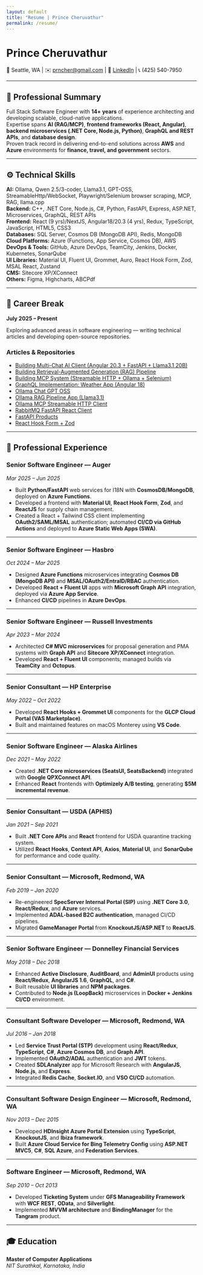 ```yaml
---
layout: default
title: "Resume | Prince Cheruvathur"
permalink: /resume/
---
```


# **Prince Cheruvathur**

📍 Seattle, WA | ✉️ [prncher@gmail.com](mailto:prncher@gmail.com) | 🔗 [LinkedIn](https://www.linkedin.com/in/prncher) | 📞 (425) 540-7950  

---

## 🧩 Professional Summary
Full Stack Software Engineer with **14+ years** of experience architecting and developing scalable, cloud-native applications.  
Expertise spans **AI (RAG/MCP)**, **frontend frameworks (React, Angular)**, **backend microservices (.NET Core, Node.js, Python)**, **GraphQL and REST APIs**, and **database design**.  
Proven track record in delivering end-to-end solutions across **AWS** and **Azure** environments for **finance, travel, and government** sectors.

---

## ⚙️ Technical Skills

**AI:** Ollama, Qwen 2.5/3-coder, Llama3.1, GPT-OSS, StreamableHttp/WebSocket, Playwright/Selenium browser scraping, MCP, RAG, llama.cpp  
**Backend:** C++, .NET Core, Node.js, C#, Python, FastAPI, Express, ASP.NET, Microservices, GraphQL, REST APIs  
**Frontend:** React (9 yrs)/NextJS, Angular18/20.3 (4 yrs), Redux, TypeScript, JavaScript, HTML5, CSS3  
**Databases:** SQL Server, Cosmos DB (MongoDB API), Redis, MongoDB  
**Cloud Platforms:** Azure (Functions, App Service, Cosmos DB), AWS  
**DevOps & Tools:** GitHub, Azure DevOps, TeamCity, Jenkins, Docker, Kubernetes, SonarQube  
**UI Libraries:** Material UI, Fluent UI, Grommet, Auro, React Hook Form, Zod, MSAL React, Zustand  
**CMS:** Sitecore XP/XConnect  
**Others:** Figma, Highcharts, ABCPdf  

---

## 🧠 Career Break
**July 2025 – Present**  

Exploring advanced areas in software engineering — writing technical articles and developing open-source repositories.  

### **Articles & Repositories**
- [Building Multi-Chat AI Client (Angular 20.3 + FastAPI + Llama3.1 20B)](https://www.linkedin.com/pulse/building-multi-chat-ai-client-angular-203-fastapi-20b-cheruvathur-rpxvc)  
- [Building Retrieval-Augmented Generation (RAG) Pipeline](https://www.linkedin.com/pulse/building-retrieval-augmented-generation-rag-pipeline-cheruvathur-wqqyc)  
- [Building MCP System (Streamable HTTP + Ollama + Selenium)](https://www.linkedin.com/pulse/building-mcp-system-streamable-http-ollama-selenium-cheruvathur-a8m9c)  
- [GraphQL Implementation: Weather App (Angular 18)](https://www.linkedin.com/pulse/graphql-implementation-weather-app-using-angular-18-cheruvathur-mhj5c)  
- [Ollama Chat GPT OSS](https://github.com/prncher/Ollama-Chat-Gpt-OSS)  
- [Ollama RAG Pipeline App (Llama3.1)](https://github.com/prncher/Ollama-RAG-Pipeline-App-Llama3.1)  
- [Ollama MCP Streamable HTTP Client](https://github.com/prncher/Ollama-MCP-Streamable-http-Client)  
- [RabbitMQ FastAPI React Client](https://github.com/prncher/RabbitMQ-FastAPI-ReactClient)  
- [FastAPI Products](https://github.com/prncher/FastApi-Products)  
- [React Hook Form + Zod](https://github.com/prncher/react-hook-form-zod)  

---

## 💼 Professional Experience

### **Senior Software Engineer — Auger**
*Mar 2025 – Jun 2025*  
- Built **Python/FastAPI** web services for I18N with **CosmosDB/MongoDB**, deployed on **Azure Functions**.  
- Developed a frontend with **Material UI**, **React Hook Form**, **Zod**, and **ReactJS** for supply chain management.  
- Created a React + Tailwind CSS client implementing **OAuth2/SAML/MSAL** authentication; automated **CI/CD via GitHub Actions** and deployed to **Azure Static Web Apps (SWA)**.

---

### **Senior Software Engineer — Hasbro**
*Oct 2024 – Mar 2025*  
- Designed **Azure Functions** microservices integrating **Cosmos DB (MongoDB API)** and **MSAL/OAuth2/EntraID/RBAC** authentication.  
- Developed **React + Fluent UI** apps with **Microsoft Graph API** integration, deployed via **Azure App Service**.  
- Enhanced **CI/CD** pipelines in **Azure DevOps**.

---

### **Senior Software Engineer — Russell Investments**
*Apr 2023 – Mar 2024*  
- Architected **C# MVC microservices** for proposal generation and PMA systems with **Graph API** and **Sitecore XP/XConnect** integration.  
- Developed **React + Fluent UI** components; managed builds via **TeamCity** and **Octopus**.

---

### **Senior Consultant — HP Enterprise**
*May 2022 – Oct 2022*  
- Developed **React Hooks + Grommet UI** components for the **GLCP Cloud Portal (VAS Marketplace)**.  
- Built and maintained features on macOS Monterey using **VS Code**.

---

### **Senior Software Engineer — Alaska Airlines**
*Dec 2021 – May 2022*  
- Created **.NET Core microservices (SeatsUI, SeatsBackend)** integrated with **Google QPXConnect API**.  
- Enhanced **React** frontends with **Optimizely A/B testing**, generating **$5M incremental revenue**.

---

### **Senior Consultant — USDA (APHIS)**
*Jan 2021 – Sep 2021*  
- Built **.NET Core APIs** and **React** frontend for USDA quarantine tracking system.  
- Utilized **React Hooks**, **Context API**, **Axios**, **Material UI**, and **SonarQube** for performance and code quality.

---

### **Senior Consultant — Microsoft, Redmond, WA**
*Feb 2019 – Jan 2020*  
- Re-engineered **SpecServer Internal Portal (SIP)** using **.NET Core 3.0**, **React/Redux**, and **Azure** services.  
- Implemented **ADAL-based B2C authentication**, managed CI/CD pipelines.  
- Migrated **GameManager Portal** from **KnockoutJS/ASP.NET** to **ReactJS**.

---

### **Senior Software Engineer — Donnelley Financial Services**
*May 2018 – Dec 2018*  
- Enhanced **Active Disclosure**, **AuditBoard**, and **AdminUI** products using **React/Redux**, **AngularJS 1.6**, **GraphQL**, and **C#**.  
- Built reusable **UI libraries** and **NPM packages**.  
- Contributed to **Node.js (LoopBack)** microservices in **Docker + Jenkins CI/CD** environment.

---

### **Consultant Software Developer — Microsoft, Redmond, WA**
*Jul 2016 – Jan 2018*  
- Led **Service Trust Portal (STP)** development using **React/Redux**, **TypeScript**, **C#**, **Azure Cosmos DB**, and **Graph API**.  
- Implemented **OAuth2/ADAL** authentication and **JWT** tokens.  
- Created **SDLAnalyzer** app for Microsoft Research with **AngularJS**, **Node.js**, and **Express**.  
- Integrated **Redis Cache**, **Socket.IO**, and **VSO CI/CD** automation.

---

### **Consultant Software Design Engineer — Microsoft, Redmond, WA**
*Nov 2013 – Dec 2015*  
- Developed **HDInsight Azure Portal Extension** using **TypeScript**, **KnockoutJS**, and **Ibiza framework**.  
- Built **Azure Cloud Service for Bing Telemetry Config** using **ASP.NET MVC5**, **C#**, **SQL Azure**, and **Federation Services**.

---

### **Software Engineer — Microsoft, Redmond, WA**
*Sep 2010 – Oct 2013*  
- Developed **Ticketing System** under **GFS Manageability Framework** with **WCF REST**, **OData**, and **Silverlight**.  
- Implemented **MVVM architecture** and **BindingManager** for the **Tangram** product.

---

## 🎓 Education
**Master of Computer Applications**  
_NIT Surathkal, Karnataka, India_

